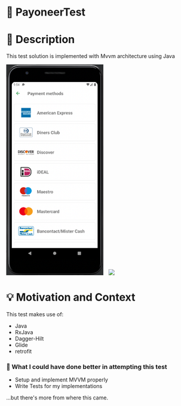 # 🚀 PayoneerTest

# :scroll: Description
This test solution is implemented with Mvvm architecture using Java

<img src="/snapshot.png" width="260">&emsp;<img src="/results/screenshot_2.png" width="260">

# :bulb: Motivation and Context
This test makes use of:
- Java
- RxJava
- Dagger-Hilt
- Glide
- retrofit

### 🤔 What I could have done better in attempting this test 
- Setup and implement MVVM properly
- Write Tests for my implementations

...but there's more from where this came.


